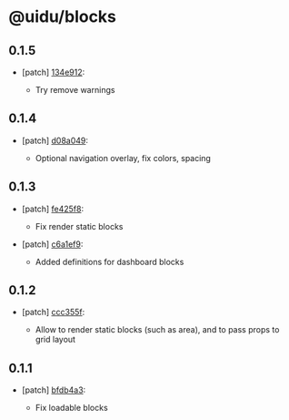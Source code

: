 # @uidu/blocks

## 0.1.5
- [patch] [134e912](https://github.org/uidu-org/guidu/commits/134e912):

  - Try remove warnings

## 0.1.4
- [patch] [d08a049](https://github.org/uidu-org/guidu/commits/d08a049):

  - Optional navigation overlay, fix colors, spacing

## 0.1.3
- [patch] [fe425f8](https://github.org/uidu-org/guidu/commits/fe425f8):

  - Fix render static blocks
- [patch] [c6a1ef9](https://github.org/uidu-org/guidu/commits/c6a1ef9):

  - Added definitions for dashboard blocks

## 0.1.2
- [patch] [ccc355f](https://github.org/uidu-org/guidu/commits/ccc355f):

  - Allow to render static blocks (such as area), and to pass props to grid layout

## 0.1.1
- [patch] [bfdb4a3](https://github.org/uidu-org/guidu/commits/bfdb4a3):

  - Fix loadable blocks
